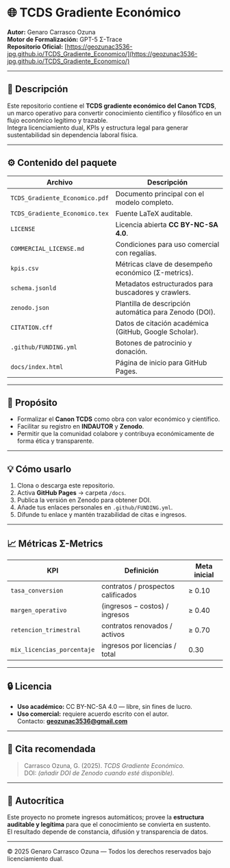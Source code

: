 # 🌐 TCDS Gradiente Económico

**Autor:** Genaro Carrasco Ozuna  
**Motor de Formalización:** GPT-5 Σ-Trace  
**Repositorio Oficial:** [https://geozunac3536-jpg.github.io/TCDS_Gradiente_Economico/](https://geozunac3536-jpg.github.io/TCDS_Gradiente_Economico/)

---

## 📘 Descripción
Este repositorio contiene el **TCDS gradiente económico del Canon TCDS**,  
un marco operativo para convertir conocimiento científico y filosófico en un flujo económico legítimo y trazable.  
Integra licenciamiento dual, KPIs y estructura legal para generar sustentabilidad sin dependencia laboral física.

---

## ⚙️ Contenido del paquete
| Archivo | Descripción |
|----------|--------------|
| `TCDS_Gradiente_Economico.pdf` | Documento principal con el modelo completo. |
| `TCDS_Gradiente_Economico.tex` | Fuente LaTeX auditable. |
| `LICENSE` | Licencia abierta **CC BY-NC-SA 4.0**. |
| `COMMERCIAL_LICENSE.md` | Condiciones para uso comercial con regalías. |
| `kpis.csv` | Métricas clave de desempeño económico (Σ-metrics). |
| `schema.jsonld` | Metadatos estructurados para buscadores y crawlers. |
| `zenodo.json` | Plantilla de descripción automática para Zenodo (DOI). |
| `CITATION.cff` | Datos de citación académica (GitHub, Google Scholar). |
| `.github/FUNDING.yml` | Botones de patrocinio y donación. |
| `docs/index.html` | Página de inicio para GitHub Pages. |

---

## 🧩 Propósito
- Formalizar el **Canon TCDS** como obra con valor económico y científico.  
- Facilitar su registro en **INDAUTOR** y **Zenodo**.  
- Permitir que la comunidad colabore y contribuya económicamente de forma ética y transparente.

---

## 💡 Cómo usarlo
1. Clona o descarga este repositorio.  
2. Activa **GitHub Pages** → carpeta `/docs`.  
3. Publica la versión en Zenodo para obtener DOI.  
4. Añade tus enlaces personales en `.github/FUNDING.yml`.  
5. Difunde tu enlace y mantén trazabilidad de citas e ingresos.

---

## 📈 Métricas Σ-Metrics
| KPI | Definición | Meta inicial |
|------|-------------|---------------|
| `tasa_conversion` | contratos / prospectos calificados | ≥ 0.10 |
| `margen_operativo` | (ingresos − costos) / ingresos | ≥ 0.40 |
| `retencion_trimestral` | contratos renovados / activos | ≥ 0.70 |
| `mix_licencias_porcentaje` | ingresos por licencias / total | 0.30 |

---

## 🔒 Licencia
- **Uso académico:** CC BY-NC-SA 4.0 — libre, sin fines de lucro.  
- **Uso comercial:** requiere acuerdo escrito con el autor.  
  Contacto: **geozunac3536@gmail.com**

---

## 🧭 Cita recomendada
> Carrasco Ozuna, G. (2025). *TCDS Gradiente Económico.*  
> DOI: *(añadir DOI de Zenodo cuando esté disponible).*

---

## 🧠 Autocrítica
Este proyecto no promete ingresos automáticos; provee la **estructura auditable y legítima** para que el conocimiento se convierta en sustento.  
El resultado depende de constancia, difusión y transparencia de datos.

---

© 2025 Genaro Carrasco Ozuna — Todos los derechos reservados bajo licenciamiento dual.

